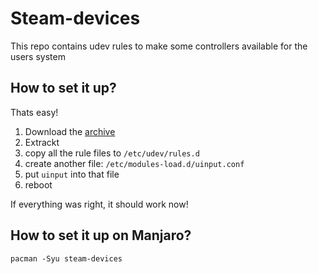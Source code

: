 # Steam-devices
This repo contains udev rules to make some controllers available for the users system

## How to set it up?
Thats easy!

1. Download the [archive](https://gitlab.com/Fabish/steam-devices/-/archive/master/steam-devices-master.zip)
2. Extrackt
3. copy all the rule files to `/etc/udev/rules.d`
4. create another file: `/etc/modules-load.d/uinput.conf`
5. put `uinput` into that file
6. reboot

If everything was right, it should work now!

## How to set it up on Manjaro?
`pacman -Syu steam-devices` 
